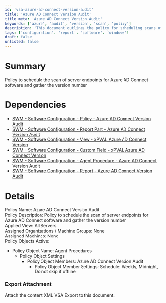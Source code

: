 ```yaml
---
id: 'vsa-azure-ad-connect-version-audit'
title: 'Azure AD Connect Version Audit'
title_meta: 'Azure AD Connect Version Audit'
keywords: ['azure', 'audit', 'version', 'scan', 'policy']
description: 'This document outlines the policy for scheduling scans of server endpoints for Azure AD Connect software, ensuring the version number is gathered effectively. It includes dependencies, details of the policy, and relevant configurations for implementation.'
tags: ['configuration', 'report', 'software', 'windows']
draft: false
unlisted: false
---
```

# Summary

Policy to schedule the scan of server endpoints for Azure AD Connect software and gather the version number

# Dependencies

- [SWM - Software Configuration - Policy - Azure AD Connect Version Audit](https://proval.itglue.com/DOC-5078775-9853853)
- [SWM - Software Configuration - Report Part - Azure AD Connect Version Audit](https://proval.itglue.com/DOC-5078775-9853854)
- [SWM - Software Configuration - View - xPVAL Azure AD Connect Version](https://proval.itglue.com/DOC-5078775-9853845)
- [SWM - Software Configuration - Custom Field - xPVAL Azure AD Connect Version](https://proval.itglue.com/DOC-5078775-9853852)
- [SWM - Software Configuration - Agent Procedure - Azure AD Connect Version Audit](https://proval.itglue.com/DOC-5078775-9853848)
- [SWM - Software Configuration - Report - Azure AD Connect Version Audit](https://proval.itglue.com/5078775/docs/9853843)

# Details

Policy Name: Azure AD Connect Version Audit  
Policy Description: Policy to schedule the scan of server endpoints for Azure AD Connect software and gather the version number  
Applied View: All Servers  
Assigned Organizations / Machine Groups: None  
Assigned Machines: None  
Policy Objects Active:
- Policy Object Name: Agent Procedures
  - Policy Object Settings
    - Policy Object Members: Azure AD Connect Version Audit
      - Policy Object Member Settings: Schedule: Weekly, Midnight, Do not skip if offline

### Export Attachment

Attach the content XML VSA Export to this document.




